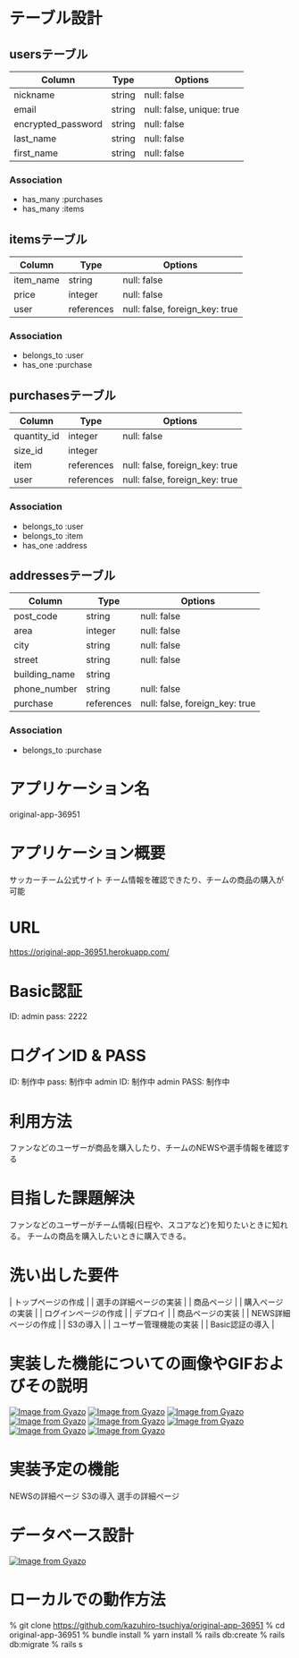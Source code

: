 # テーブル設計

## usersテーブル

| Column             | Type   | Options                   |
| ------------------ | ------ | ------------------------- |
| nickname           | string | null: false               |
| email              | string | null: false, unique: true |
| encrypted_password | string | null: false               |
| last_name          | string | null: false               |
| first_name         | string | null: false               |

### Association
- has_many :purchases
- has_many :items


## itemsテーブル

| Column      | Type       | Options                        |
| ----------- | ---------- | ------------------------------ |
| item_name   | string     | null: false                    |
| price       | integer    | null: false                    |
| user        | references | null: false, foreign_key: true |


### Association
- belongs_to :user
- has_one :purchase

## purchasesテーブル

| Column        | Type       | Options                        |
| ------------- | ---------- | ------------------------------ |
| quantity_id   | integer    | null: false                    |
| size_id       | integer    |                                |
| item          | references | null: false, foreign_key: true | 
| user          | references | null: false, foreign_key: true | 

### Association
- belongs_to :user
- belongs_to :item
- has_one :address

## addressesテーブル

| Column        | Type       | Options                        |
| ------------- | ---------- | ------------------------------ |
| post_code     | string     | null: false                    |
| area          | integer    | null: false                    |
| city          | string     | null: false                    |
| street        | string     | null: false                    |
| building_name | string     |                                |
| phone_number  | string     | null: false                    |
| purchase      | references | null: false, foreign_key: true | 

### Association
- belongs_to :purchase


# アプリケーション名 
original-app-36951
# アプリケーション概要
サッカーチーム公式サイト
チーム情報を確認できたり、チームの商品の購入が可能
# URL
https://original-app-36951.herokuapp.com/
# Basic認証
ID: admin
pass: 2222
# ログインID & PASS
ID: 制作中
pass: 制作中
admin ID: 制作中
admin PASS: 制作中
# 利用方法
ファンなどのユーザーが商品を購入したり、チームのNEWSや選手情報を確認する
# 目指した課題解決
ファンなどのユーザーがチーム情報(日程や、スコアなど)を知りたいときに知れる。
チームの商品を購入したいときに購入できる。
# 洗い出した要件
| トップページの作成     |
| 選手の詳細ページの実装 |
| 商品ページ	          |
| 購入ページの実装	    |
| ログインページの作成	  | 
| デプロイ	           |
| 商品ページの実装	    |
| NEWS詳細ページの作成	|
| S3の導入		         |
| ユーザー管理機能の実装	 |
| Basic認証の導入	     |
# 実装した機能についての画像やGIFおよびその説明
[![Image from Gyazo](https://i.gyazo.com/8c96aa4c9486e9a54b6d9df635d4d668.gif)](https://gyazo.com/8c96aa4c9486e9a54b6d9df635d4d668)
[![Image from Gyazo](https://i.gyazo.com/de03cbc3675b36fc2f5a80fe26cc590a.gif)](https://gyazo.com/de03cbc3675b36fc2f5a80fe26cc590a)
[![Image from Gyazo](https://i.gyazo.com/5207927d39963ab3866a833ff49ef66e.gif)](https://gyazo.com/5207927d39963ab3866a833ff49ef66e)
[![Image from Gyazo](https://i.gyazo.com/0cc2d6e87a04002bdef4fb13330d4b21.gif)](https://gyazo.com/0cc2d6e87a04002bdef4fb13330d4b21)
[![Image from Gyazo](https://i.gyazo.com/6da5f2dd623f45c77bbd1f021ddc0b8d.gif)](https://gyazo.com/6da5f2dd623f45c77bbd1f021ddc0b8d)
[![Image from Gyazo](https://i.gyazo.com/9efde183b2a1355cccde97d400d32d0d.gif)](https://gyazo.com/9efde183b2a1355cccde97d400d32d0d)
[![Image from Gyazo](https://i.gyazo.com/ff2730b998f2c40cbb387a4cad923ef5.gif)](https://gyazo.com/ff2730b998f2c40cbb387a4cad923ef5)
[![Image from Gyazo](https://i.gyazo.com/879aad4e072c1d97d7a5f993c5906758.gif)](https://gyazo.com/879aad4e072c1d97d7a5f993c5906758)
# 実装予定の機能
NEWSの詳細ページ
S3の導入
選手の詳細ページ
# データベース設計
[![Image from Gyazo](https://i.gyazo.com/076cc8381d7b2ab76efbdf61f05bfe44.png)](https://gyazo.com/076cc8381d7b2ab76efbdf61f05bfe44)
# ローカルでの動作方法
% git clone https://github.com/kazuhiro-tsuchiya/original-app-36951
% cd original-app-36951
% bundle install
% yarn install
% rails db:create
% rails db:migrate
% rails s
